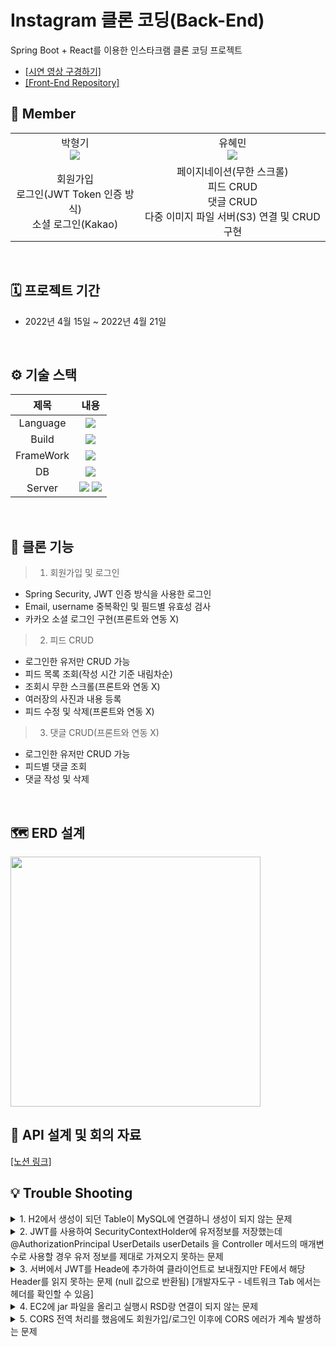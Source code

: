 # Instagram 클론 코딩(Back-End)
Spring Boot + React를 이용한 인스타크램 클론 코딩 프로젝트 
- [\[시연 영상 구경하기\]](https://www.youtube.com/watch?v=r8sIfu6DKtI&t=3s)
- [\[Front-End Repository\]](https://github.com/Hanghae99-CloneCoding/OutstarFrontReact)

## 👥 Member
<table>
    <tr>
        <td align="center">
        박형기<br>
         <a href="https://github.com/Denia-park"><img src="https://img.shields.io/badge/Github-181717?style=flat-square&logo=Github&logoColor=white"/></a>
        </td>
        <td align="center">
        유혜민<br>
        <a href="https://github.com/hyemco"><img src="https://img.shields.io/badge/Github-181717?style=flat-square&logo=Github&logoColor=white"/></a>
        </td>
    </tr>
    <tr>
        <td align="center"> 
          회원가입<br>
          로그인(JWT Token 인증 방식)<br>
          소셜 로그인(Kakao)
        </td>
        <td align="center">
          페이지네이션(무한 스크롤)<br>
          피드 CRUD<br>
          댓글 CRUD<br>
          다중 이미지 파일 서버(S3) 연결 및 CRUD 구현
        </td>
    </tr>
</table>
<br>

## 🗓 프로젝트 기간
- 2022년 4월 15일 ~ 2022년 4월 21일
<br>

## ⚙️ 기술 스택

|제목|내용|
|:---:|:---:|
|Language|<img src="https://img.shields.io/badge/Java-007396?style=flat-square&logo=java&logoColor=white"/>|
|Build|<img src="https://img.shields.io/badge/Gralde-02303A?style=flat-square&logo=Gradle&logoColor=white"/>|
|FrameWork|<img src="https://img.shields.io/badge/SpringBoot-6DB33F?style=flat-square&logo=springboot&logoColor=white"/>|
|DB|<img src="https://img.shields.io/badge/MySQL-4479A1?style=flat-square&logo=MySQL&logoColor=white"/>|
|Server|<img src="https://img.shields.io/badge/Amazon AWS-232F3E?style=flat-square&logo=Amazon AWS&logoColor=white"/> <img src="https://img.shields.io/badge/Amazon S3-569A31?style=flat-square&logo=Amazon S3&logoColor=white"/>|
<br>

## 💫 클론 기능
> 1. 회원가입 및 로그인
+ Spring Security, JWT 인증 방식을 사용한 로그인
+ Email, username 중복확인 및 필드별 유효성 검사
+ 카카오 소셜 로그인 구현(프론트와 연동 X)

> 2. 피드 CRUD
+ 로그인한 유저만 CRUD 가능
+ 피드 목록 조회(작성 시간 기준 내림차순)
+ 조회시 무한 스크롤(프론트와 연동 X)
+ 여러장의 사진과 내용 등록
+ 피드 수정 및 삭제(프론트와 연동 X)

> 3. 댓글 CRUD(프론트와 연동 X)
+ 로그인한 유저만 CRUD 가능
+ 피드별 댓글 조회
+ 댓글 작성 및 삭제
<br>

## 🗺 ERD 설계
<img src="https://user-images.githubusercontent.com/98294357/164461136-1d552294-11d3-4332-913c-55696c50f75f.png" width="400"/>

<br>
                                                                                                                           
## 📌 API 설계 및 회의 자료
[\[노션 링크\]](https://www.notion.so/10-Instagram-b230f427624443d78f77b547f3152a53)
<br>
                                                                                                                           
## 💡 Trouble Shooting
<details>                                                                                                                      
<summary>1. H2에서 생성이 되던 Table이 MySQL에 연결하니 생성이 되지 않는 문제</summary>
<br>
<div>
- 원인 : 테이블 컬럼명 중 MySQL 예약어 중 하나인 "desc"를 사용함<br>
- 해결 : "desc" 대신 "content"로 수정                                                                                                                         
</div>
</details>                                                                                                                  

<details>                                                                                                                      
<summary>2. JWT를 사용하여 SecurityContextHolder에 유저정보를 저장했는데 @AuthorizationPrincipal UserDetails userDetails 을 Controller 메서드의 매개변수로 사용할 경우 유저 정보를 제대로 가져오지 못하는 문제</summary>
<br>
<div>
- 원인 : SecurityContextHolder에 저장한 유저정보 와 @AuthorizationPrincipal UserDetails userDetails 는 다른 객체 이므로 @AuthorizationPrincipal UserDetail userDetail 를 통해서 유저정보를 가져올 수 없었음<br>
- 해결 : SecurityContextHolder.getContext().getAuthentication() 메서드를 사용해서 유저정보를 가져옴                                                                                                                         
</div>
</details>  

<details>                                                                                                                      
<summary>3. 서버에서 JWT를 Heade에 추가하여 클라이언트로 보내줬지만 FE에서 해당 Header를 읽지 못하는 문제 (null 값으로 반환됨) [개발자도구 - 네트워크 Tab 에서는 헤더를 확인할 수 있음]</summary>
<br>
<div>
- 원인 : CORS의 경우 기본적으로 화면에서 response header 값을 읽지 못함 (JavaScript 코드에서 읽을 수 없음)<br>
- 해결 : addCorsMappings에서 .exposedHeaders("Authorization") 을 추가해 화면에서 지정된 header 값("Authorization")을 읽을 수 있게 함                                                                                                                         
</div>
</details>                    

<details>                                                                                                                      
<summary>4. EC2에 jar 파일을 올리고 실행시 RSD랑 연결이 되지 않는 문제</summary>
<br>
<div>
- Err Msg :  com.mysql.cj.jdbc.exceptions.CommunicationsException: Communications link failure. The last packet sent successfully to the server was 0 milliseconds ago. The driver has not received any packets from the server
- 원인 : RDS 서버 통신 에러<br>
- 해결 : RDS의 DB 인스턴스를 삭제 후 재설치                                                                                                                         
</div>
</details>
                          
<details>                                                                                                                      
<summary>5. CORS 전역 처리를 했음에도 회원가입/로그인 이후에 CORS 에러가 계속 발생하는 문제</summary>
<br>
<div>
- 원인 : Spring Security에서 CORS 인가 설정을 하지 않아서 발생<br>
- 해결 : CORS 인가 처리를 해줌
<div class="colorscripter-code" style="color:#010101;font-family:Consolas, 'Liberation Mono', Menlo, Courier, monospace !important; position:relative !important;overflow:auto"><table class="colorscripter-code-table" style="margin:0;padding:0;border:none;background-color:#fafafa;border-radius:4px;" cellspacing="0" cellpadding="0"><tr><td style="padding:6px;border-right:2px solid #e5e5e5"><div style="margin:0;padding:0;word-break:normal;text-align:right;color:#666;font-family:Consolas, 'Liberation Mono', Menlo, Courier, monospace !important;line-height:130%"><div style="line-height:130%">1</div><div style="line-height:130%">2</div><div style="line-height:130%">3</div><div style="line-height:130%">4</div><div style="line-height:130%">5</div><div style="line-height:130%">6</div><div style="line-height:130%">7</div><div style="line-height:130%">8</div><div style="line-height:130%">9</div><div style="line-height:130%">10</div><div style="line-height:130%">11</div><div style="line-height:130%">12</div><div style="line-height:130%">13</div><div style="line-height:130%">14</div><div style="line-height:130%">15</div><div style="line-height:130%">16</div><div style="line-height:130%">17</div></div></td><td style="padding:6px 0;text-align:left"><div style="margin:0;padding:0;color:#010101;font-family:Consolas, 'Liberation Mono', Menlo, Courier, monospace !important;line-height:130%"><div style="padding:0 6px; white-space:pre; line-height:130%">@Override</div><div style="padding:0 6px; white-space:pre; line-height:130%"><span style="color:#a71d5d">protected</span>&nbsp;<span style="color:#a71d5d">void</span>&nbsp;configure(HttpSecurity&nbsp;httpSecurity)&nbsp;<span style="color:#a71d5d">throws</span>&nbsp;Exception&nbsp;{</div><div style="padding:0 6px; white-space:pre; line-height:130%">&nbsp;&nbsp;&nbsp;&nbsp;httpSecurity</div><div style="padding:0 6px; white-space:pre; line-height:130%">&nbsp;&nbsp;&nbsp;&nbsp;&nbsp;&nbsp;&nbsp;&nbsp;&nbsp;&nbsp;&nbsp;&nbsp;.cors()</div><div style="padding:0 6px; white-space:pre; line-height:130%">&nbsp;&nbsp;&nbsp;&nbsp;&nbsp;&nbsp;&nbsp;&nbsp;&nbsp;&nbsp;&nbsp;&nbsp;.configurationSource(corsConfigurationSource());</div><div style="padding:0 6px; white-space:pre; line-height:130%">}</div><div style="padding:0 6px; white-space:pre; line-height:130%">&nbsp;</div><div style="padding:0 6px; white-space:pre; line-height:130%">@Bean</div><div style="padding:0 6px; white-space:pre; line-height:130%"><span style="color:#a71d5d">public</span>&nbsp;CorsConfigurationSource&nbsp;corsConfigurationSource()&nbsp;{</div><div style="padding:0 6px; white-space:pre; line-height:130%">&nbsp;&nbsp;&nbsp;&nbsp;CorsConfiguration&nbsp;configuration&nbsp;<span style="color:#0086b3"></span><span style="color:#a71d5d">=</span>&nbsp;<span style="color:#a71d5d">new</span>&nbsp;CorsConfiguration();&nbsp;&nbsp;&nbsp;&nbsp;&nbsp;</div><div style="padding:0 6px; white-space:pre; line-height:130%">&nbsp;&nbsp;&nbsp;&nbsp;configuration.setAllowCredentials(<span style="color:#0099cc">true</span>)&nbsp;;</div><div style="padding:0 6px; white-space:pre; line-height:130%">&nbsp;&nbsp;&nbsp;&nbsp;configuration.addAllowedOriginPattern(<span style="color:#63a35c">"*"</span>);</div><div style="padding:0 6px; white-space:pre; line-height:130%">&nbsp;&nbsp;&nbsp;&nbsp;configuration.addAllowedOrigin(<span style="color:#63a35c">"http://localhost:3000"</span>);</div><div style="padding:0 6px; white-space:pre; line-height:130%">&nbsp;&nbsp;&nbsp;&nbsp;configuration.addAllowedMethod(<span style="color:#63a35c">"*"</span>);</div><div style="padding:0 6px; white-space:pre; line-height:130%">&nbsp;&nbsp;&nbsp;&nbsp;configuration.addAllowedHeader(<span style="color:#63a35c">"*"</span>);</div><div style="padding:0 6px; white-space:pre; line-height:130%">&nbsp;&nbsp;&nbsp;&nbsp;configuration.addExposedHeader(<span style="color:#63a35c">"Authorization"</span>);</div><div style="padding:0 6px; white-space:pre; line-height:130%">}</div></div><div style="text-align:right;margin-top:-13px;margin-right:5px;font-size:9px;font-style:italic"></div></td></tr></table></div>
</div>
</details>

